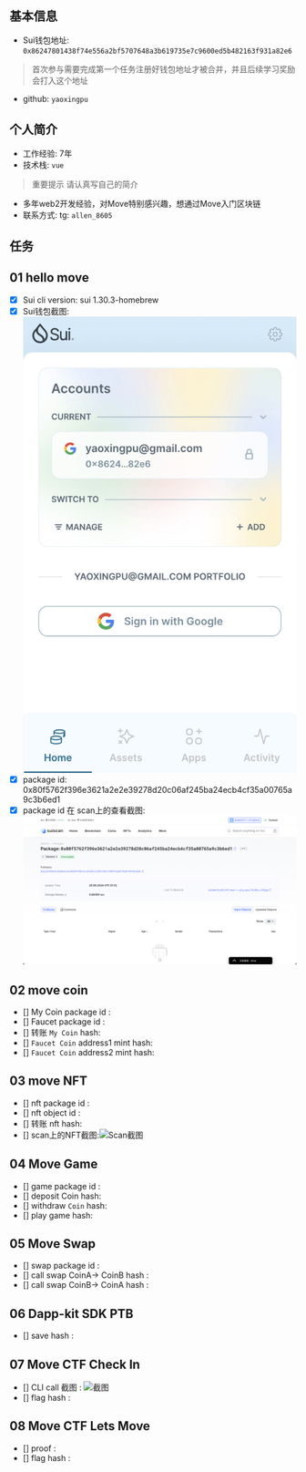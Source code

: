 <!--
 * @Author: yaoxingpu yaoxpu@163.com
 * @Date: 2024-08-20 09:03:47
 * @LastEditors: yaoxingpu yaoxpu@163.com
 * @LastEditTime: 2024-08-20 09:35:41
 * @FilePath: /letsmove/mover/yaoxingpu/readme.md
 * @Description: 
 * 
-->
## 基本信息
- Sui钱包地址: `0x86247801438f74e556a2bf5707648a3b619735e7c9600ed5b482163f931a82e6`
> 首次参与需要完成第一个任务注册好钱包地址才被合并，并且后续学习奖励会打入这个地址
- github: `yaoxingpu`

## 个人简介
- 工作经验: 7年
- 技术栈: `vue` 
> 重要提示 请认真写自己的简介
- 多年web2开发经验，对Move特别感兴趣，想通过Move入门区块链
- 联系方式: tg: `allen_8605` 

## 任务

##   01 hello move  
- [x] Sui cli version: sui 1.30.3-homebrew
- [x] Sui钱包截图: ![Sui钱包截图](./images/1.jpg)
- [x] package id: 0x80f5762f396e3621a2e2e39278d20c06af245ba24ecb4cf35a00765a9c3b6ed1
- [x] package id 在 scan上的查看截图:![Scan截图](./images/2.jpg)

##   02 move coin
- [] My Coin package id : 
- [] Faucet package id : 
- [] 转账 `My Coin` hash:
- [] `Faucet Coin` address1 mint hash:
- [] `Faucet Coin` address2 mint hash:

##   03 move NFT
- [] nft package id :
- [] nft object id : 
- [] 转账 nft  hash:
- [] scan上的NFT截图:![Scan截图](./images/你的图片地址)

##   04 Move Game
- [] game package id :
- [] deposit Coin hash:
- [] withdraw `Coin` hash:
- [] play game hash:

##   05 Move Swap
- [] swap package id :
- [] call swap CoinA-> CoinB  hash :
- [] call swap CoinB-> CoinA  hash :

##   06 Dapp-kit SDK PTB
- [] save hash :

##   07 Move CTF Check In
- [] CLI call 截图 : ![截图](./images/你的图片地址)
- [] flag hash :

##   08 Move CTF Lets Move
- [] proof : 
- [] flag hash :
